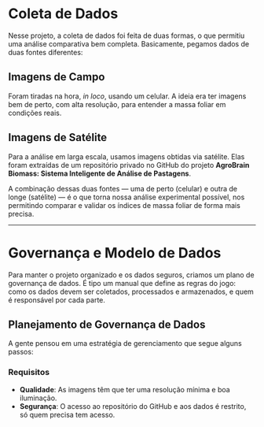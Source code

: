 
# Coleta de Dados

Nesse projeto, a coleta de dados foi feita de duas formas, o que permitiu uma análise comparativa bem completa. Basicamente, pegamos dados de duas fontes diferentes:

## Imagens de Campo

Foram tiradas na hora, *in loco*, usando um celular. A ideia era ter imagens bem de perto, com alta resolução, para entender a massa foliar em condições reais.

## Imagens de Satélite

Para a análise em larga escala, usamos imagens obtidas via satélite. Elas foram extraídas de um repositório privado no GitHub do projeto **AgroBrain Biomass: Sistema Inteligente de Análise de Pastagens**.

A combinação dessas duas fontes — uma de perto (celular) e outra de longe (satélite) — é o que torna nossa análise experimental possível, nos permitindo comparar e validar os índices de massa foliar de forma mais precisa.

---

# Governança e Modelo de Dados

Para manter o projeto organizado e os dados seguros, criamos um plano de governança de dados. É tipo um manual que define as regras do jogo: como os dados devem ser coletados, processados e armazenados, e quem é responsável por cada parte.

## Planejamento de Governança de Dados

A gente pensou em uma estratégia de gerenciamento que segue alguns passos:

### Requisitos

- **Qualidade**: As imagens têm que ter uma resolução mínima e boa iluminação.
- **Segurança**: O acesso ao repositório do GitHub e aos dados é restrito, só quem precisa tem acesso.

